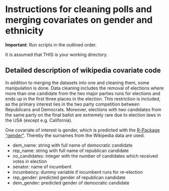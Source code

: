 # Instructions for cleaning polls and merging covariates on gender and ethnicity

**Important**: Run scripts in the outlined order.

It is assumed that THIS is your working directory.


## Detailed description of wikipedia covariate code

In addition to merging the datasets into one and cleaning them, some manipulation is done.
Data cleaning includes the removal of elections where more than one candidate from the two major parties runs for elections and ends up in the first three places in the election. This restriction is included, as the primary interest lies in the two party competition between Republicans and Democrats. Moreover, elections with two candidates from the same party on the final ballot are extremely rare due to election laws in the USA (except e.g. California).

One covariate of interest is gender, which is predicted with the [R-Package "gender"](https://cran.r-project.org/web/packages/gender/vignettes/predicting-gender.html). Thereby the surnames from the Wikipedia data are used.


- dem_name: string with full name of democratic candidate
- rep_name: string with full name of republican candidate
- no_candidates: integer with the number of candidates which received votes in election
- senator: name of incumbent
- incumbency: dummy variable if incumbent runs for re-election
- rep_gender: predicted gender of republican candidate
- dem_gender: predicted gender of democratic candidate
